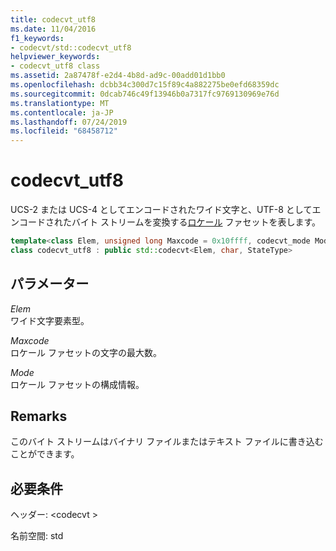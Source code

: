 ```yaml
---
title: codecvt_utf8
ms.date: 11/04/2016
f1_keywords:
- codecvt/std::codecvt_utf8
helpviewer_keywords:
- codecvt_utf8 class
ms.assetid: 2a87478f-e2d4-4b8d-ad9c-00add01d1bb0
ms.openlocfilehash: dcbb34c300d7c15f89c4a882275be0efd68359dc
ms.sourcegitcommit: 0dcab746c49f13946b0a7317fc9769130969e76d
ms.translationtype: MT
ms.contentlocale: ja-JP
ms.lasthandoff: 07/24/2019
ms.locfileid: "68458712"
---
```

# <a name="codecvtutf8"></a>codecvt_utf8

UCS-2 または UCS-4 としてエンコードされたワイド文字と、UTF-8 としてエンコードされたバイト ストリームを変換する[ロケール](../standard-library/locale-class.md) ファセットを表します。

```cpp
template<class Elem, unsigned long Maxcode = 0x10ffff, codecvt_mode Mode = (codecvt_mode)0>
class codecvt_utf8 : public std::codecvt<Elem, char, StateType>
```

## <a name="parameters"></a>パラメーター

*Elem*\
ワイド文字要素型。

*Maxcode*\
ロケール ファセットの文字の最大数。

*Mode*\
ロケール ファセットの構成情報。

## <a name="remarks"></a>Remarks

このバイト ストリームはバイナリ ファイルまたはテキスト ファイルに書き込むことができます。

## <a name="requirements"></a>必要条件

ヘッダー: \<codecvt >

名前空間: std
